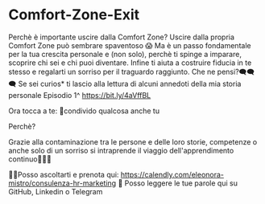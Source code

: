 # Comfort-Zone-Exit
Perchè è importante uscire dalla Comfort Zone?
Uscire dalla propria Comfort Zone può sembrare spaventoso  😱
Ma è un passo fondamentale per la tua  crescita personale e (non solo), perchè ti spinge a imparare, scoprire chi sei e chi puoi diventare. Infine ti aiuta a costruire  fiducia in te stesso e regalarti un sorriso per il traguardo raggiunto.
Che ne pensi?🗨️🗨️🗨️
Se sei curios* ti lascio alla lettura di alcuni annedoti della mia storia personale
Episodio 1^ https://bit.ly/4aVffBL

Ora tocca a te: 🔗condivido qualcosa anche tu

Perchè?

Grazie alla contaminazione tra le persone e delle loro storie, competenze o anche solo di un sorriso si intraprende il viaggio dell'apprendimento continuo👣👣👣

👂🏼Posso ascoltarti e prenota qui: https://calendly.com/eleonora-mistro/consulenza-hr-marketing
👀 Posso leggere le tue parole qui su GitHub, Linkedin o Telegram



